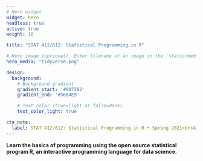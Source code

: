 ```yaml
---
# Hero widget
widget: hero
headless: true
active: true
weight: 10

title: "STAT 412/612: Statistical Programming in R"

# Hero image (optional). Enter filename of an image in the `static/media/` folder.
hero_media: "tidyverse.png"

design:
  background:
    # Background gradient
    gradient_start: '#0072B2'
    gradient_end: '#56B4E9'

    # Text color (true=light or false=dark).
    text_color_light: true

cta_note:
  label: STAT 412/612: Statistical Programming in R • Spring 2021<br>American University
---
```


**Learn the basics of programming using the open source statistical program R, an interactive programming language for data science.**
